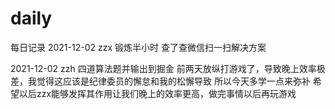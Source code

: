 # daily
每日记录
2021-12-02 zzx 
锻炼半小时  查了查微信扫一扫解决方案

2021-12-02 zzh
四道算法题并输出到掘金
前两天放纵打游戏了，导致晚上效率极差，我觉得这应该是纪律委员的懈怠和我的松懈导致
所以今天多学一点来弥补
希望以后zzx能够发挥其作用让我们晚上的效率更高，做完事情以后再玩游戏


